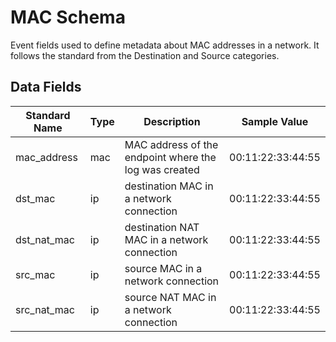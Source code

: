 # MAC Schema
Event fields used to define metadata about MAC addresses in a network. It follows the standard from the Destination and Source categories.

## Data Fields
|Standard Name|Type|Description|Sample Value|
|---|---|---|---|
| mac_address | mac | MAC address of the endpoint where the log was created | 00:11:22:33:44:55 |
| dst_mac     | ip  | destination MAC in a network connection               | 00:11:22:33:44:55 |
| dst_nat_mac | ip  | destination NAT MAC in a network connection           | 00:11:22:33:44:55 |
| src_mac     | ip  | source MAC in a network connection                    | 00:11:22:33:44:55 |
| src_nat_mac | ip  | source NAT MAC in a network connection                | 00:11:22:33:44:55 |
